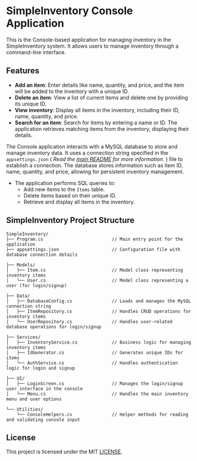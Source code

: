 # SimpleInventory Console Application

This is the Console-based application for managing inventory in the SimpleInventory system. It allows users to manage inventory through a command-line interface.

## Features

- **Add an item**: Enter details like name, quantity, and price, and the item will be added to the inventory with a unique ID.
- **Delete an item**: View a list of current items and delete one by providing its unique ID.
- **View inventory**: Display all items in the inventory, including their ID, name, quantity, and price.
- **Search for an item**: Search for items by entering a name or ID. The application retrieves matching items from the inventory, displaying their details.


The Console application interacts with a MySQL database to store and manage inventory data. It uses a connection string specified in the `appsettings.json`  ( *Read the [main README](../README.md) for more information.* ) file to establish a connection. The database stores information such as item ID, name, quantity, and price, allowing for persistent inventory management.

- The application performs SQL queries to:
  - Add new items to the `Items` table.
  - Delete items based on their unique ID.
  - Retrieve and display all items in the inventory.
 

## SimpleInventory Project Structure
```text
SimpleInventory/
├── Program.cs                          // Main entry point for the application
├── appsettings.json                    // Configuration file with database connection details

├── Models/
│   ├── Item.cs                         // Model class representing inventory items
│   └── User.cs                         // Model class representing a user (for login/signup)

├── Data/
│   ├── DatabaseConfig.cs               // Loads and manages the MySQL connection string
│   ├── ItemRepository.cs               // Handles CRUD operations for inventory items
│   └── UserRepository.cs               // Handles user-related database operations for login/signup

├── Services/
│   ├── InventoryService.cs             // Business logic for managing inventory items
│   ├── IdGenerator.cs                  // Generates unique IDs for items
│   └── AuthService.cs                  // Handles authentication logic for login and signup

├── UI/
│   ├── LoginScreen.cs                  // Manages the login/signup user interface in the console
│   └── Menu.cs                         // Handles the main inventory menu and user options

└── Utilities/
    └── ConsoleHelpers.cs               // Helper methods for reading and validating console input

```

## License

This project is licensed under the MIT  [LICENSE](../LICENSE.txt).
